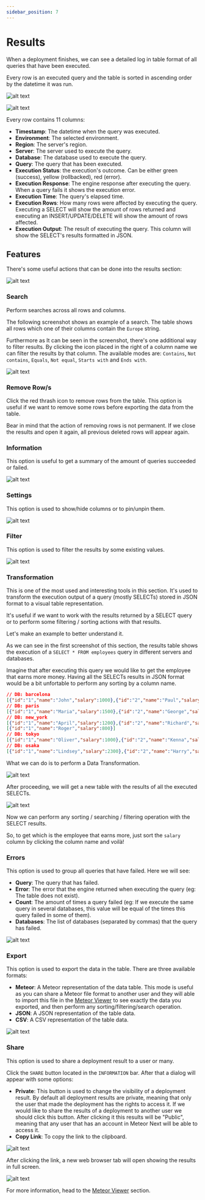```yaml
---
sidebar_position: 7
---
```


# Results

When a deployment finishes, we can see a detailed log in table format of all queries that have been executed.

Every row is an executed query and the table is sorted in ascending order by the datetime it was run.

![alt text](../../../assets/deployments/results.png "Deployment - Results")

![alt text](../../../assets/deployments/results2.png "Deployment - Results")

Every row contains 11 columns:

- **Timestamp**: The datetime when the query was executed.
- **Environment**: The selected environment.
- **Region**: The server's region.
- **Server**: The server used to execute the query.
- **Database**: The database used to execute the query. 
- **Query**: The query that has been executed.
- **Execution Status**: the execution's outcome. Can be either green (success), yellow (rollbacked), red (error).
- **Execution Response**: The engine response after executing the query. When a query fails it shows the execution error.
- **Execution Time**: The query's elapsed time.
- **Execution Rows**: How many rows were affected by executing the query. Executing a SELECT will show the amount of rows returned and executing an INSERT/UPDATE/DELETE will show the amount of rows affected.
- **Execution Output**: The result of executing the query. This column will show the SELECT's results formatted in JSON.

## Features

There's some useful actions that can be done into the results section:

![alt text](../../../assets/deployments/results-bar.png "Deployment - Results Bar")

### Search

Perform searches across all rows and columns.

The following screenshot shows an example of a search. The table shows all rows which one of their columns contain the `Europe` string.

Furthermore as It can be seen in the screenshot, there's one additional way to filter results. By clicking the icon placed in the right of a column name we can filter the results by that column.
The available modes are: `Contains`, `Not contains`, `Equals`, `Not equal`, `Starts with` and `Ends with`.

![alt text](../../../assets/deployments/results-search.png "Deployment - Results Search")

### Remove Row/s

Click the red thrash icon to remove rows from the table. This option is useful if we want to remove some rows before exporting the data from the table.

Bear in mind that the action of removing rows is not permanent. If we close the results and open it again, all previous deleted rows will appear again.

### Information

This option is useful to get a summary of the amount of queries succeeded or failed. 

![alt text](../../../assets/deployments/results-information.png "Deployment - Results Information")

### Settings

This option is used to show/hide columns or to pin/unpin them.

![alt text](../../../assets/deployments/results-settings.png "Deployment - Results Settings")

### Filter

This option is used to filter the results by some existing values.

![alt text](../../../assets/deployments/results-filter.png "Deployment - Results Filter")

### Transformation

This is one of the most used and interesting tools in this section. It's used to transform the execution output of a query (mostly SELECTs) stored in JSON format to a visual table representation.

It's useful if we want to work with the results returned by a SELECT query or to perform some filtering / sorting actions with that results.

Let's make an example to better understand it.

As we can see in the first screenshot of this section, the results table shows the execution of a `SELECT * FROM employees` query in different servers and databases.

Imagine that after executing this query we would like to get the employee that earns more money. Having all the SELECTs results in JSON format would be a bit unfortable to perform any sorting by a column name.

```json title="Execution Outputs"
// DB: barcelona
[{"id":"1","name":"John","salary":1000},{"id":"2","name":"Paul","salary":2500}]
// DB: paris
[{"id":"1","name":"Maria","salary":1500},{"id":"2","name":"George","salary":3000}]
// DB: new_york
[{"id":"1","name":"April","salary":1200},{"id":"2","name":"Richard","salary":5000}]// DB: san_francisco
[{"id":"1","name":"Roger","salary":800}]
// DB: tokyo
[{"id":"1","name":"Oliver","salary":1000},{"id":"2","name":"Kenna","salary":1600}]
// DB: osaka
[{"id":"1","name":"Lindsey","salary":2300},{"id":"2","name":"Harry","salary":1900}]
```

What we can do is to perform a Data Transformation.

![alt text](../../../assets/deployments/results-transformation.png "Deployment - Results Transformation")

After proceeding, we will get a new table with the results of all the executed SELECTs. 

![alt text](../../../assets/deployments/results-transformation2.png "Deployment - Results Transformation")

Now we can perform any sorting / searching / filtering operation with the SELECT results.

So, to get which is the employee that earns more, just sort the `salary` column by clicking the column name and voilà!

### Errors

This option is used to group all queries that have failed. Here we will see:

- **Query**: The query that has failed.
- **Error**: The error that the engine returned when executing the query (eg: The table does not exist).
- **Count**: The amount of times a query failed (eg: If we execute the same query in several databases, this value will be equal of the times this query failed in some of them).
- **Databases**: The list of databases (separated by commas) that the query has failed.

![alt text](../../../assets/deployments/results-errors.png "Deployment - Results Errors")

### Export

This option is used to export the data in the table. There are three available formats:

- **Meteor**: A Meteor representation of the data table. This mode is useful as you can share a Meteor file format to another user and they will able to import this file in the [Meteor Viewer](../viewer) to see exactly the data you exported, and then perform any sorting/filtering/search operation.
- **JSON**: A JSON representation of the table data.
- **CSV**: A CSV representation of the table data.

![alt text](../../../assets/deployments/results-export.png "Deployment - Results Export")

### Share

This option is used to share a deployment result to a user or many.

Click the `SHARE` button located in the `INFORMATION` bar. After that a dialog will appear with some options:

- **Private**: This button is used to change the visibility of a deployment result. By default all deployment results are private, meaning that only the user that made the deployment has the rights to access it. If we would like to share the results of a deployment to another user we should click this button. After clicking it this results will be "Public", meaning that any user that has an account in Meteor Next will be able to access it.
- **Copy Link**: To copy the link to the clipboard.

![alt text](../../../assets/deployments/results-share.png "Deployment - Results Share")

After clicking the link, a new web browser tab will open showing the results in full screen.

![alt text](../../../assets/deployments/results-viewer.png "Deployment - Results Viewer")

For more information, head to the [Meteor Viewer](../viewer) section.